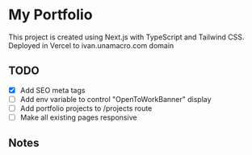 # My Portfolio

This project is created using Next.js with TypeScript and Tailwind CSS.
Deployed in Vercel to ivan.unamacro.com domain

## TODO

- [x] Add SEO meta tags
- [ ] Add env variable to control "OpenToWorkBanner" display
- [ ] Add portfolio projects to /projects route
- [ ] Make all existing pages responsive

## Notes
